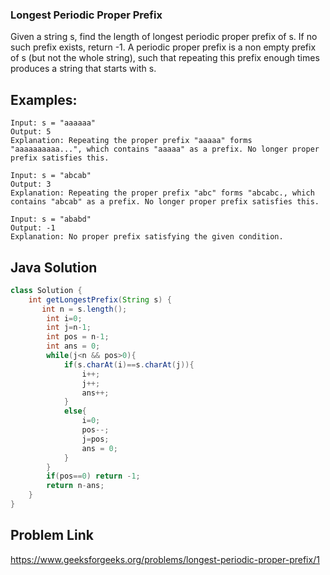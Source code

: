 ### Longest Periodic Proper Prefix
Given a string s, find the length of longest periodic proper prefix of s. If no such prefix exists, return -1.
A periodic proper prefix is a non empty prefix of s (but not the whole string), such that repeating this prefix enough times produces a string that starts with s.

## Examples:
```
Input: s = "aaaaaa"
Output: 5
Explanation: Repeating the proper prefix "aaaaa" forms "aaaaaaaaaa...", which contains "aaaaa" as a prefix. No longer proper prefix satisfies this. 
```
```
Input: s = "abcab"
Output: 3
Explanation: Repeating the proper prefix "abc" forms "abcabc., which contains "abcab" as a prefix. No longer proper prefix satisfies this.
```
```
Input: s = "ababd"
Output: -1
Explanation: No proper prefix satisfying the given condition.
```

## Java Solution
```java
class Solution {
    int getLongestPrefix(String s) {
       int n = s.length();
        int i=0;
        int j=n-1;
        int pos = n-1;
        int ans = 0;
        while(j<n && pos>0){
            if(s.charAt(i)==s.charAt(j)){
                i++;
                j++;
                ans++;
            }
            else{
                i=0;
                pos--;
                j=pos;
                ans = 0;
            }
        }
        if(pos==0) return -1;
        return n-ans;
    }
}
```

## Problem Link
<a>https://www.geeksforgeeks.org/problems/longest-periodic-proper-prefix/1</a>
